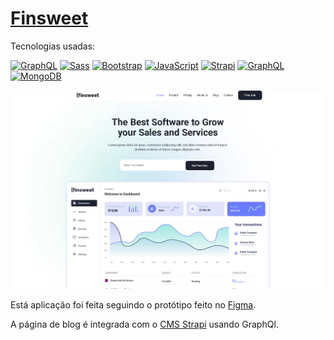 # [Finsweet](https://nuxt-finsweet.netlify.app/home/)



Tecnologias usadas:

[<img src="https://img.shields.io/badge/nuxt.js-00C58E?style=for-the-badge&logo=nuxtdotjs&logoColor=white" alt="GraphQL" title="GraphQL" height="25" />][tech_tools_anchor]
[<img src="https://img.shields.io/badge/Sass-CC6699?style=for-the-badge&logo=sass&logoColor=white" alt="Sass" title="Sass" height="25" />][tech_tools_anchor]
[<img src="https://img.shields.io/badge/Bootstrap-563D7C?style=for-the-badge&logo=bootstrap&logoColor=white" alt="Bootstrap" title="Bootstrap" height="25" />][tech_tools_anchor]
[<img src="https://img.shields.io/badge/JavaScript-323330?style=for-the-badge&logo=javascript&logoColor=F7DF1E" alt="JavaScript" title="JavaScript" height="25" />][tech_tools_anchor]
[<img src="https://img.shields.io/badge/strapi-2e7eea?style=for-the-badge&logo=strapi&logoColor=white" alt="Strapi" title="Strapi" height="25" />][tech_tools_anchor]
[<img src="https://img.shields.io/badge/GraphQl-E10098?style=for-the-badge&logo=graphql&logoColor=white" alt="GraphQL" title="GraphQL" height="25" />][tech_tools_anchor]
[<img src="https://img.shields.io/badge/MongoDB-4EA94B?style=for-the-badge&logo=mongodb&logoColor=white" alt="MongoDB" title="MongoDB" height="25" />][tech_tools_anchor]

![alt text](/finsweet-preview.webp)

Está aplicação foi feita seguindo o protótipo feito no [Figma](https://www.figma.com/file/pz0T2TLngupFiJHyLVx0XE/).

A página de blog é integrada com o [CMS Strapi](https://fins-blog.herokuapp.com) usando GraphQl.

[tech_tools_anchor]: #hi--
